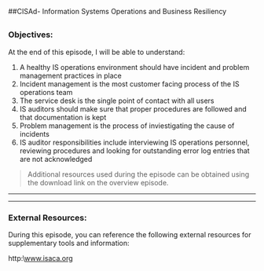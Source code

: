 ##CISAd- Information Systems Operations and Business Resiliency
##
### Objectives:

At the end of this episode, I will be able to understand:

1. A healthy IS operations environment should have incident and problem management practices in place
2. Incident management is the most customer facing process of the IS operations team
3. The service desk is the single point of contact with all users
4. IS auditors should make sure that proper procedures are followed and that documentation is kept
5. Problem management is the process of inviestigating the cause of incidents
6. IS auditor responsibilities include interviewing IS operations personnel, reviewing procedures and looking for outstanding error log entries that are not acknowledged

	

>Additional resources used during the episode can be obtained using the download link on the overview episode.

-----------------------------------------------------------






-----------------------------------------------------------
### External Resources:

During this episode, you can reference the following external resources for supplementary tools and information:

http:\www.isaca.org
